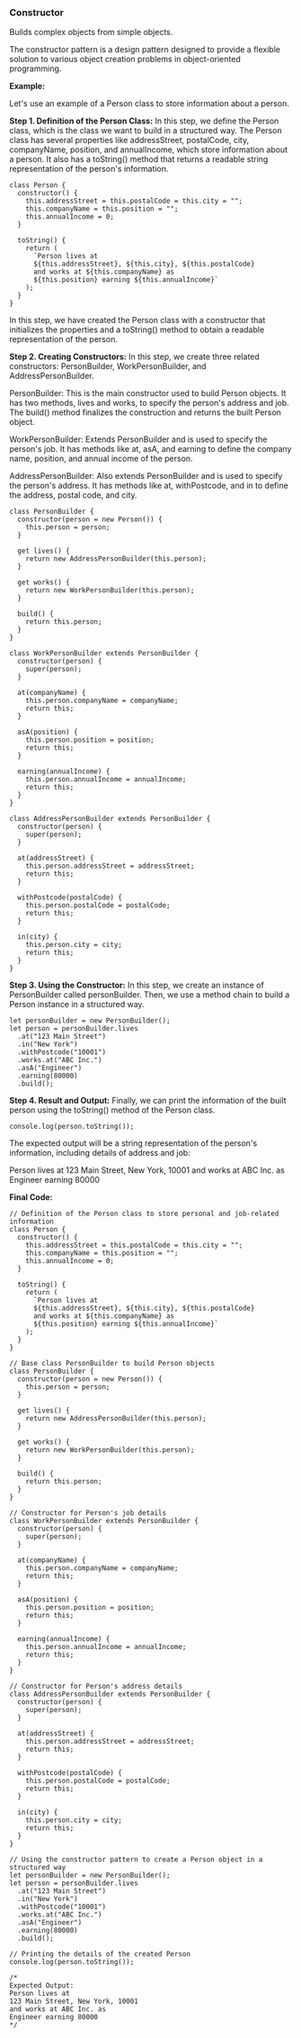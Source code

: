 ### Constructor

Builds complex objects from simple objects.

The constructor pattern is a design pattern designed to provide a flexible solution to various object creation problems in object-oriented programming.

**Example:**

Let's use an example of a Person class to store information about a person.

**Step 1. Definition of the Person Class:** In this step, we define the Person class, which is the class we want to build in a structured way. The Person class has several properties like addressStreet, postalCode, city, companyName, position, and annualIncome, which store information about a person. It also has a toString() method that returns a readable string representation of the person's information.

```
class Person {
  constructor() {
    this.addressStreet = this.postalCode = this.city = "";
    this.companyName = this.position = "";
    this.annualIncome = 0;
  }

  toString() {
    return (
      `Person lives at
      ${this.addressStreet}, ${this.city}, ${this.postalCode}
      and works at ${this.companyName} as
      ${this.position} earning ${this.annualIncome}`
    );
  }
}
```

In this step, we have created the Person class with a constructor that initializes the properties and a toString() method to obtain a readable representation of the person.


**Step 2. Creating Constructors:** In this step, we create three related constructors: PersonBuilder, WorkPersonBuilder, and AddressPersonBuilder.

PersonBuilder: This is the main constructor used to build Person objects. It has two methods, lives and works, to specify the person's address and job. The build() method finalizes the construction and returns the built Person object.

WorkPersonBuilder: Extends PersonBuilder and is used to specify the person's job. It has methods like at, asA, and earning to define the company name, position, and annual income of the person.

AddressPersonBuilder: Also extends PersonBuilder and is used to specify the person's address. It has methods like at, withPostcode, and in to define the address, postal code, and city.

```
class PersonBuilder {
  constructor(person = new Person()) {
    this.person = person;
  }

  get lives() {
    return new AddressPersonBuilder(this.person);
  }

  get works() {
    return new WorkPersonBuilder(this.person);
  }

  build() {
    return this.person;
  }
}

class WorkPersonBuilder extends PersonBuilder {
  constructor(person) {
    super(person);
  }

  at(companyName) {
    this.person.companyName = companyName;
    return this;
  }

  asA(position) {
    this.person.position = position;
    return this;
  }

  earning(annualIncome) {
    this.person.annualIncome = annualIncome;
    return this;
  }
}

class AddressPersonBuilder extends PersonBuilder {
  constructor(person) {
    super(person);
  }

  at(addressStreet) {
    this.person.addressStreet = addressStreet;
    return this;
  }

  withPostcode(postalCode) {
    this.person.postalCode = postalCode;
    return this;
  }

  in(city) {
    this.person.city = city;
    return this;
  }
}

```

**Step 3. Using the Constructor:** In this step, we create an instance of PersonBuilder called personBuilder. Then, we use a method chain to build a Person instance in a structured way.

```
let personBuilder = new PersonBuilder();
let person = personBuilder.lives
  .at("123 Main Street")
  .in("New York")
  .withPostcode("10001")
  .works.at("ABC Inc.")
  .asA("Engineer")
  .earning(80000)
  .build();
```

**Step 4. Result and Output:** Finally, we can print the information of the built person using the toString() method of the Person class.

```
console.log(person.toString());
```

The expected output will be a string representation of the person's information, including details of address and job:

Person lives at
123 Main Street, New York, 10001
and works at ABC Inc. as
Engineer earning 80000

**Final Code:**

```
// Definition of the Person class to store personal and job-related information
class Person {
  constructor() {
    this.addressStreet = this.postalCode = this.city = "";
    this.companyName = this.position = "";
    this.annualIncome = 0;
  }

  toString() {
    return (
      `Person lives at
      ${this.addressStreet}, ${this.city}, ${this.postalCode}
      and works at ${this.companyName} as
      ${this.position} earning ${this.annualIncome}`
    );
  }
}

// Base class PersonBuilder to build Person objects
class PersonBuilder {
  constructor(person = new Person()) {
    this.person = person;
  }

  get lives() {
    return new AddressPersonBuilder(this.person);
  }

  get works() {
    return new WorkPersonBuilder(this.person);
  }

  build() {
    return this.person;
  }
}

// Constructor for Person's job details
class WorkPersonBuilder extends PersonBuilder {
  constructor(person) {
    super(person);
  }

  at(companyName) {
    this.person.companyName = companyName;
    return this;
  }

  asA(position) {
    this.person.position = position;
    return this;
  }

  earning(annualIncome) {
    this.person.annualIncome = annualIncome;
    return this;
  }
}

// Constructor for Person's address details
class AddressPersonBuilder extends PersonBuilder {
  constructor(person) {
    super(person);
  }

  at(addressStreet) {
    this.person.addressStreet = addressStreet;
    return this;
  }

  withPostcode(postalCode) {
    this.person.postalCode = postalCode;
    return this;
  }

  in(city) {
    this.person.city = city;
    return this;
  }
}

// Using the constructor pattern to create a Person object in a structured way
let personBuilder = new PersonBuilder();
let person = personBuilder.lives
  .at("123 Main Street")
  .in("New York")
  .withPostcode("10001")
  .works.at("ABC Inc.")
  .asA("Engineer")
  .earning(80000)
  .build();

// Printing the details of the created Person
console.log(person.toString());

/*
Expected Output:
Person lives at
123 Main Street, New York, 10001
and works at ABC Inc. as
Engineer earning 80000
*/
```
